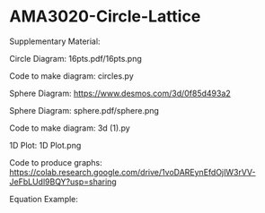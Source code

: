 # AMA3020-Circle-Lattice

Supplementary Material:

Circle Diagram: 16pts.pdf/16pts.png

Code to make diagram: circles.py

Sphere Diagram: https://www.desmos.com/3d/0f85d493a2

Sphere Diagram: sphere.pdf/sphere.png

Code to make diagram: 3d (1).py

1D Plot: 1D Plot.png

Code to produce graphs: https://colab.research.google.com/drive/1voDAREynEfdOjIW3rVV-JeFbLUdl9BQY?usp=sharing

Equation Example: 
